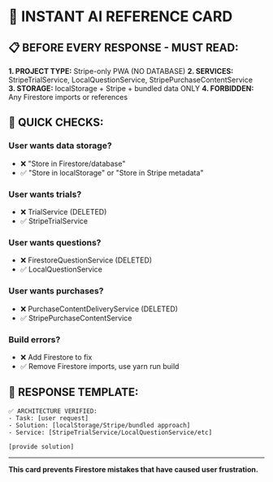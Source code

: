 # 🤖 INSTANT AI REFERENCE CARD

## 📋 BEFORE EVERY RESPONSE - MUST READ:

**1. PROJECT TYPE:** Stripe-only PWA (NO DATABASE)
**2. SERVICES:** StripeTrialService, LocalQuestionService, StripePurchaseContentService  
**3. STORAGE:** localStorage + Stripe + bundled data ONLY
**4. FORBIDDEN:** Any Firestore imports or references

## 🚨 QUICK CHECKS:

### User wants data storage?
- ❌ "Store in Firestore/database"
- ✅ "Store in localStorage" or "Store in Stripe metadata"

### User wants trials?
- ❌ TrialService (DELETED)
- ✅ StripeTrialService

### User wants questions?
- ❌ FirestoreQuestionService (DELETED)  
- ✅ LocalQuestionService

### User wants purchases?
- ❌ PurchaseContentDeliveryService (DELETED)
- ✅ StripePurchaseContentService

### Build errors?
- ❌ Add Firestore to fix
- ✅ Remove Firestore imports, use yarn run build

## 📝 RESPONSE TEMPLATE:
```
✅ ARCHITECTURE VERIFIED:
- Task: [user request]
- Solution: [localStorage/Stripe/bundled approach]
- Service: [StripeTrialService/LocalQuestionService/etc]

[provide solution]
```

---
**This card prevents Firestore mistakes that have caused user frustration.**

